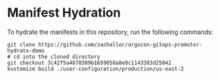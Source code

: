 # Manifest Hydration

To hydrate the manifests in this repository, run the following commands:

```shell
git clone https://github.com/zachaller/argocon-gitops-promoter-hydrate-demo
# cd into the cloned directory
git checkout 3c42f5a4870309b1659058a8e0c1143383d25042
kustomize build ./user-configuration/production/us-east-2
```
